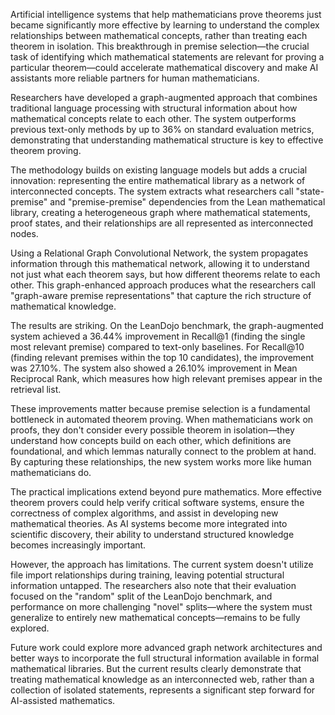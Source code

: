 Artificial intelligence systems that help mathematicians prove theorems just became significantly more effective by learning to understand the complex relationships between mathematical concepts, rather than treating each theorem in isolation. This breakthrough in premise selection—the crucial task of identifying which mathematical statements are relevant for proving a particular theorem—could accelerate mathematical discovery and make AI assistants more reliable partners for human mathematicians.

Researchers have developed a graph-augmented approach that combines traditional language processing with structural information about how mathematical concepts relate to each other. The system outperforms previous text-only methods by up to 36% on standard evaluation metrics, demonstrating that understanding mathematical structure is key to effective theorem proving.

The methodology builds on existing language models but adds a crucial innovation: representing the entire mathematical library as a network of interconnected concepts. The system extracts what researchers call "state-premise" and "premise-premise" dependencies from the Lean mathematical library, creating a heterogeneous graph where mathematical statements, proof states, and their relationships are all represented as interconnected nodes.

Using a Relational Graph Convolutional Network, the system propagates information through this mathematical network, allowing it to understand not just what each theorem says, but how different theorems relate to each other. This graph-enhanced approach produces what the researchers call "graph-aware premise representations" that capture the rich structure of mathematical knowledge.

The results are striking. On the LeanDojo benchmark, the graph-augmented system achieved a 36.44% improvement in Recall@1 (finding the single most relevant premise) compared to text-only baselines. For Recall@10 (finding relevant premises within the top 10 candidates), the improvement was 27.10%. The system also showed a 26.10% improvement in Mean Reciprocal Rank, which measures how high relevant premises appear in the retrieval list.

These improvements matter because premise selection is a fundamental bottleneck in automated theorem proving. When mathematicians work on proofs, they don't consider every possible theorem in isolation—they understand how concepts build on each other, which definitions are foundational, and which lemmas naturally connect to the problem at hand. By capturing these relationships, the new system works more like human mathematicians do.

The practical implications extend beyond pure mathematics. More effective theorem provers could help verify critical software systems, ensure the correctness of complex algorithms, and assist in developing new mathematical theories. As AI systems become more integrated into scientific discovery, their ability to understand structured knowledge becomes increasingly important.

However, the approach has limitations. The current system doesn't utilize file import relationships during training, leaving potential structural information untapped. The researchers also note that their evaluation focused on the "random" split of the LeanDojo benchmark, and performance on more challenging "novel" splits—where the system must generalize to entirely new mathematical concepts—remains to be fully explored.

Future work could explore more advanced graph network architectures and better ways to incorporate the full structural information available in formal mathematical libraries. But the current results clearly demonstrate that treating mathematical knowledge as an interconnected web, rather than a collection of isolated statements, represents a significant step forward for AI-assisted mathematics.